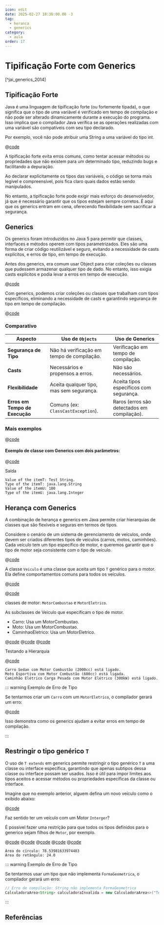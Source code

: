 ```yaml
---
icon: edit
date: 2025-02-27 18:30:00.00 -3
tag:
  - heranca
  - generics
category:
  - aula
order: 17
---
```


# Tipificação Forte com Generics

[^jai_generics_2014]

## Tipificação Forte

Java é uma linguagem de tipificação forte (ou fortemente tipada), o que significa que o tipo de uma variável é verificado em tempo de compilação e não pode ser alterado dinamicamente durante a execução do programa. Isso implica que o compilador Java verifica se as operações realizadas com uma variável são compatíveis com seu tipo declarado. 

Por exemplo, você não pode atribuir uma String a uma variável do tipo int.

@[code](./code/generics/tiposIncompativeis.java)


A tipificação forte evita erros comuns, como tentar acessar métodos ou propriedades que não existem para um determinado tipo, reduzindo bugs e facilitando a depuração.

Ao declarar explicitamente os tipos das variáveis, o código se torna mais legível e compreensível, pois fica claro quais dados estão sendo manipulados.

No entanto, a tipificação forte pode exigir mais esforço do desenvolvedor, já que é necessário garantir que os tipos estejam sempre corretos. É aqui que os generics entram em cena, oferecendo flexibilidade sem sacrificar a segurança.

## Generics

Os generics foram introduzidos no Java 5 para permitir que classes, interfaces e métodos operem com tipos parametrizados. Eles são uma forma de criar código reutilizável e seguro, evitando a necessidade de casts explícitos, e erros de tipo, em tempo de execução.

Antes dos generics, era comum usar Object para criar coleções ou classes que pudessem armazenar qualquer tipo de dado. No entanto, isso exigia casts explícitos e podia levar a erros em tempo de execução.


@[code](./code/generics/ExemploObject.java)

<codapi-snippet sandbox="java" editor="basic"></codapi-snippet>

Com generics, podemos criar coleções ou classes que trabalham com tipos específicos, eliminando a necessidade de casts e garantindo segurança de tipo em tempo de compilação.

@[code](./code/generics/ExemploGenerics.java)

<codapi-snippet sandbox="java" editor="basic"></codapi-snippet>

### Comparativo


| Aspecto                        | Uso de `Objects`                             | Uso de Generics                             |
| ------------------------------ | ------------------------------------------ | ------------------------------------------- |
| **Segurança de Tipo**          | Não há verificação em tempo de compilação. | Verificação em tempo de compilação.         |
| **Casts**                      | Necessários e propensos a erros.           | Não são necessários.                        |
| **Flexibilidade**              | Aceita qualquer tipo, mas sem segurança.   | Aceita tipos específicos com segurança.     |
| **Erros em Tempo de Execução** | Comuns (ex: `ClassCastException`).           | Raros (erros são detectados em compilação). |



### Mais exemplos

@[code](./code/generics/GenericsTest.java)


<codapi-snippet sandbox="java" editor="basic"></codapi-snippet>


#### Exemplo de classe com Generics com dois parâmetros:

@[code](./code/generics/GenericsTest2.java)

Saída

```shell
Value of the itemT: Test String.
Type of the itemT: java.lang.String
Value of the itemU: 100
Type of the itemU: java.lang.Integer
```


## Herança com Generics

A combinação de herança e generics em Java permite criar hierarquias de classes que são flexíveis e seguras em termos de tipos. 

Considere o cenário de um sistema de gerenciamento de veículos, onde devem ser criados diferentes tipos de veículos (carros, motos, caminhões). Cada veículo tem um tipo específico de motor, e queremos garantir que o tipo de motor seja consistente com o tipo de veículo.


@[code](./code/generics/Veiculo.java)

A classe `Veiculo` é uma classe que aceita um tipo `T` genérico para o motor. Ela define comportamentos comuns para todos os veículos.


@[code](./code/generics/MotorCombustao.java)

@[code](./code/generics/MotorEletrico.java)

classes de motor: `MotorCombustao` e `MotorEletrico`.


As subclasses de Veiculo que especificam o tipo de motor.

- Carro: Usa um MotorCombustao.
- Moto: Usa um MotorCombustao.
- CaminhaoEletrico: Usa um MotorEletrico.

@[code](./code/generics/Carro.java)
@[code](./code/generics/Moto.java)
@[code](./code/generics/CaminhaoEletrico.java)


Testando a Hierarquia

@[code](./code/generics/TestaVeiculos.java)

```console
Carro Sedan com Motor Combustão (2000cc) está ligado.
Moto Esportiva com Motor Combustão (600cc) está ligada.
Caminhão Elétrico Carga Pesada com Motor Elétrico (300kW) está ligado.
```

::: warning Exemplo de Erro de Tipo

Se tentarmos criar um `Carro` com um `MotorEletrico`, o compilador gerará um erro:

@[code](./code/generics/Erro.java)

Isso demonstra como os generics ajudam a evitar erros em tempo de compilação.

:::


## Restringir o tipo genérico `T`

O uso de `T extends` em generics permite restringir o tipo genérico `T` a uma classe ou interface específica, garantindo que apenas subtipos dessa classe ou interface possam ser usados. Isso é útil para impor limites aos tipos aceitos e acessar métodos ou propriedades específicas da classe ou interface.

Imagine que no exemplo anterior, alguem defina um novo veículo como o exibido abaixo:

@[code](./code/generics/Pop.java)

Faz sentido ter um veículo com um Motor `Interger`?

É possivel fazer uma restrição para que todos os tipos definidos para o generico sejam filhos de `Motor`, por exemplo.




@[code](./code/generics/FormaGeometrica.java)
@[code](./code/generics/Circulo.java)
@[code](./code/generics/Retangulo.java)
@[code](./code/generics/CalculadoraArea.java)
@[code](./code/generics/TestaCalculadoraArea.java)

```console
Área do círculo: 78.53981633974483
Área do retângulo: 24.0
```

::: warning Exemplo de Erro de Tipo

Se tentarmos usar um tipo que não implementa `FormaGeometrica`, o compilador gerará um erro:

```java
// Erro de compilação: String não implementa FormaGeometrica
CalculadoraArea<String> calculadoraInvalida = new CalculadoraArea<>("Texto");
```

:::

## Referências

<!-- @include: ../../includes/bib.md -->


